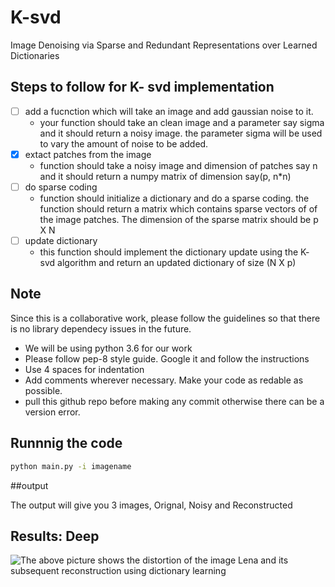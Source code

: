 # K-svd
Image Denoising via Sparse and Redundant Representations over Learned Dictionaries


## Steps to follow for K- svd implementation
- [ ] add a fucnction which will take an image and add gaussian noise to it.
	* your function should take an clean image and a parameter say sigma and it should return a noisy image. the parameter sigma 
	will be used to vary the amount of noise to be added.
- [x] extact patches from the image
	* function should take a noisy image and dimension of patches say n and it should return a numpy matrix of dimension say(p, n*n)
- [ ] do sparse coding
	* function should initialize a dictionary and do a sparse coding. the function should return a matrix which contains sparse vectors of of the image patches. The dimension of the sparse matrix should be p X N
- [ ] update dictionary
	* this function should implement the dictionary update using the K- svd algorithm and return an updated dictionary of size 
	(N X p)

## Note 
Since this is a collaborative work, please follow the guidelines so that there is no library dependecy issues in the future.
 
* We will be using python 3.6 for our work
* Please follow pep-8 style guide. Google it and follow the instructions
* Use 4 spaces for indentation
* Add comments wherever necessary. Make your code as redable as possible.
* pull this github repo before making any commit otherwise there can be a version error.

## Runnnig the code
``` bash
python main.py -i imagename
```

##output

The output will give you 3 images, Orignal, Noisy and Reconstructed

## Results: Deep

![The above picture shows the distortion of the image Lena and its subsequent reconstruction using dictionary learning](Images/denoising.png)



